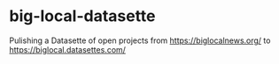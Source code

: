 # big-local-datasette

Pulishing a Datasette of open projects from https://biglocalnews.org/ to https://biglocal.datasettes.com/
